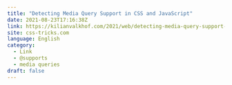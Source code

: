 ```yaml
---
title: "Detecting Media Query Support in CSS and JavaScript"
date: 2021-08-23T17:16:38Z
link: https://kilianvalkhof.com/2021/web/detecting-media-query-support-in-css-and-javascript/?utm_medium=RSS&utm_source=news.12bit.vn
site: css-tricks.com
language: English
category:
  - Link
  - @supports
  - media queries
draft: false
---
```

